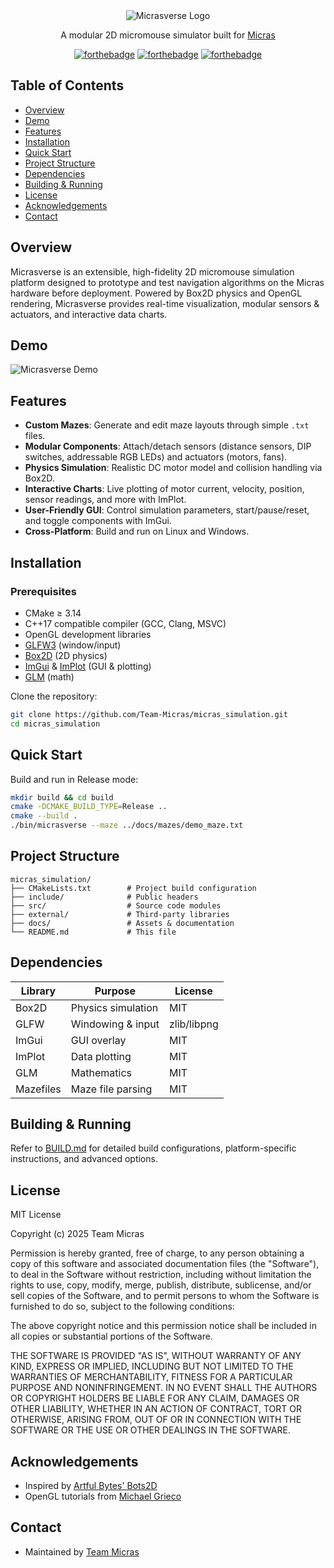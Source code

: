 

<div align="center">
  <img src="https://github.com/Team-Micras/micras_simulation/assets/62271285/655d90d7-ae21-47df-b6ab-64d46ef4a559" alt="Micrasverse Logo"/>
  <p>A modular 2D micromouse simulator built for <a href="https://github.com/Team-Micras/Team-Micras">Micras</a></p>


[![forthebadge](https://forthebadge.com/images/badges/made-with-c-plus-plus.svg)](https://forthebadge.com)
[![forthebadge](https://forthebadge.com/images/badges/0-percent-optimized.svg)](https://forthebadge.com)
[![forthebadge](https://forthebadge.com/images/badges/powered-by-black-magic.svg)](https://forthebadge.com)
</div>

## Table of Contents
- [Overview](#overview)
- [Demo](#demo)
- [Features](#features)
- [Installation](#installation)
- [Quick Start](#quick-start)
- [Project Structure](#project-structure)
- [Dependencies](#dependencies)
- [Building & Running](#building--running)
- [License](#license)
- [Acknowledgements](#acknowledgements)
- [Contact](#contact)

## Overview
Micrasverse is an extensible, high-fidelity 2D micromouse simulation platform designed to prototype and test navigation algorithms on the Micras hardware before deployment. Powered by Box2D physics and OpenGL rendering, Micrasverse provides real-time visualization, modular sensors & actuators, and interactive data charts.

## Demo
![Micrasverse Demo](./docs/assets/Micrasverse%202025-04-27.gif)

## Features
- **Custom Mazes**: Generate and edit maze layouts through simple `.txt` files.
- **Modular Components**: Attach/detach sensors (distance sensors, DIP switches, addressable RGB LEDs) and actuators (motors, fans).
- **Physics Simulation**: Realistic DC motor model and collision handling via Box2D.
- **Interactive Charts**: Live plotting of motor current, velocity, position, sensor readings, and more with ImPlot.
- **User-Friendly GUI**: Control simulation parameters, start/pause/reset, and toggle components with ImGui.
- **Cross-Platform**: Build and run on Linux and Windows.

## Installation
### Prerequisites
- CMake ≥ 3.14
- C++17 compatible compiler (GCC, Clang, MSVC)
- OpenGL development libraries
- [GLFW3](https://www.glfw.org/) (window/input)
- [Box2D](https://github.com/erincatto/box2d) (2D physics)
- [ImGui](https://github.com/ocornut/imgui) & [ImPlot](https://github.com/epezent/implot) (GUI & plotting)
- [GLM](https://github.com/g-truc/glm) (math)

Clone the repository:
```bash
git clone https://github.com/Team-Micras/micras_simulation.git
cd micras_simulation
```

## Quick Start
Build and run in Release mode:
```bash
mkdir build && cd build
cmake -DCMAKE_BUILD_TYPE=Release ..
cmake --build .
./bin/micrasverse --maze ../docs/mazes/demo_maze.txt
```

## Project Structure
```
micras_simulation/
├── CMakeLists.txt        # Project build configuration
├── include/              # Public headers
├── src/                  # Source code modules
├── external/             # Third-party libraries
├── docs/                 # Assets & documentation
└── README.md             # This file
```

## Dependencies
| Library           | Purpose                        | License      |
| ----------------- | ------------------------------ | ------------ |
| Box2D             | Physics simulation             | MIT          |
| GLFW              | Windowing & input              | zlib/libpng  |
| ImGui             | GUI overlay                    | MIT          |
| ImPlot            | Data plotting                  | MIT          |
| GLM               | Mathematics                    | MIT          |
| Mazefiles         | Maze file parsing              | MIT          |

## Building & Running
Refer to [BUILD.md](BUILD.md) for detailed build configurations, platform-specific instructions, and advanced options.



## License
MIT License

Copyright (c) 2025 Team Micras

Permission is hereby granted, free of charge, to any person obtaining a copy
of this software and associated documentation files (the "Software"), to deal
in the Software without restriction, including without limitation the rights
to use, copy, modify, merge, publish, distribute, sublicense, and/or sell
copies of the Software, and to permit persons to whom the Software is
furnished to do so, subject to the following conditions:

The above copyright notice and this permission notice shall be included in all
copies or substantial portions of the Software.

THE SOFTWARE IS PROVIDED "AS IS", WITHOUT WARRANTY OF ANY KIND, EXPRESS OR
IMPLIED, INCLUDING BUT NOT LIMITED TO THE WARRANTIES OF MERCHANTABILITY,
FITNESS FOR A PARTICULAR PURPOSE AND NONINFRINGEMENT. IN NO EVENT SHALL THE
AUTHORS OR COPYRIGHT HOLDERS BE LIABLE FOR ANY CLAIM, DAMAGES OR OTHER
LIABILITY, WHETHER IN AN ACTION OF CONTRACT, TORT OR OTHERWISE, ARISING FROM,
OUT OF OR IN CONNECTION WITH THE SOFTWARE OR THE USE OR OTHER DEALINGS IN THE
SOFTWARE.

## Acknowledgements
- Inspired by [Artful Bytes' Bots2D](https://github.com/artfulbytes/bots2d)
- OpenGL tutorials from [Michael Grieco](https://www.youtube.com/@MichaelGrieco)

## Contact
- Maintained by [Team Micras](https://github.com/Team-Micras)
